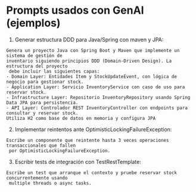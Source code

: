 # Prompts usados con GenAI (ejemplos)

1) Generar estructura DDD para Java/Spring con maven y JPA:
```
Genera un proyecto Java con Spring Boot y Maven que implemente un sistema de gestión de 
inventario siguiendo principios DDD (Domain-Driven Design). La estructura del proyecto
 debe incluir las siguientes capas:
- Domain Layer: Entidades Item y StockUpdateEvent, con lógica de negocio para gestionar stock.
- Application Layer: Servicio InventoryService con caso de uso para reservar stock.
- Infrastructure Layer: Repositorio InventoryRepository usando Spring Data JPA para persistencia.
- API Layer: Controlador REST InventoryController con endpoints para consultar y reservar stock.
Utiliza H2 como base de datos en memoria y configura JPA
```

2) Implementar reintentos ante OptimisticLockingFailureException:
```
Escribe un componente que reintente hasta 3 veces operaciones transaccionales que fallen
 por OptimisticLockingFailureException.
```

3) Escribir tests de integración con TestRestTemplate:
```
Escribe un test que arranque el contexto y pruebe reservar stock concurrentemente usando
 multiple threads o async tasks.
```
